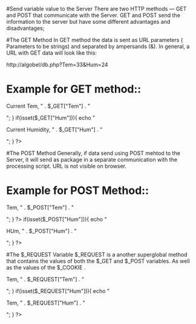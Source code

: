 #Send variable value to the Server
There are two HTTP methods — GET and POST that communicate with the Server. 
GET and POST send the information to the server but have some different advantages and disadvantages;

#The GET Method
In GET method the data is sent as URL parameters ( Parameters to be strings) and separated by ampersands (&).
In general, a URL with GET data will look like this:

http://algobel/db.php?Tem=33&Hum=24
# Example for GET method::
<!DOCTYPE html>
<html lang="en">
<head>
    <title>GET method- Sample</title>
</head>
<body>
<?php
if(isset($_GET["Tem"])){
    echo "<p>Current Tem, " . $_GET["Tem"] . "</p>";
}
if(isset($_GET["Hum"])){
    echo "<p>Current Humidity, " . $_GET["Hum"] . "</p>";
}
?>
</body>

#The POST Method
Generally, if data send using POST mehtod to the Server, it will send as package in a separate communication with the processing script. 
URL is not visible on browser. 

# Example for POST Method::

<!DOCTYPE html>
<html lang="en">
<head>
    <title>POST method</title>
</head>
<body>
<?php
if(isset($_POST["Tem"])){
    echo "<p>Tem, " . $_POST["Tem"] . "</p>";
}
?>
if(isset($_POST["Hum"])){
    echo "<p>HUm, " . $_POST["Hum"] . "</p>";
}
?>
</body>

#The $_REQUEST Variable
$_REQUEST is a another superglobal method that contains the values of both the $_GET and $_POST variables.
As well as the values of the $_COOKIE .

<!DOCTYPE html>
<html lang="en">
<head>
    <title>Example for $_REQUEST variable</title>
</head>
<body>
<?php
if(isset($_REQUEST["Tem"])){
    echo "<p>Tem, " . $_REQUEST["Tem"] . "</p>";
}
if(isset($_REQUEST["Hum"])){
    echo "<p>Tem, " . $_REQUEST["Hum"] . "</p>";
}
?>
</body>
